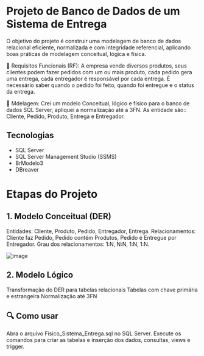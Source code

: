# Projeto de Banco de Dados de um Sistema de Entrega 

O objetivo do projeto é construir uma modelagem de banco de dados relacional eficiente, normalizada e com integridade referencial, aplicando boas práticas de modelagem conceitual, lógica e física.




🎯 Requisitos Funcionais (RF):
A empresa vende diversos produtos, seus clientes podem fazer pedidos com um ou mais produto, cada pedido gera uma entrega, cada entregador é responsável por cada entrega.
É necessário saber quando o pedido foi feito, quando foi entregue e o status da entrega.

🧱 Mdelagem:
Crei um modelo Conceitual, lógico e físico para o banco de dados SQL Server, apliquei a normalização até a 3FN.
As entidade são:: Cliente, Pedido, Produto, Entrega e Entregador. 

## Tecnologias
- SQL Server
- SQL Server Management Studio (SSMS)
- BrModelo3
- DBreaver

# Etapas do Projeto
## 1. Modelo Conceitual (DER)
Entidades: Cliente, Produto, Pedido, Entregador, Entrega. 
Relacionamentos: Cliente faz Pedido, Pedido contém Produtos, Pedido é Entregue por Entregador.
Grau dos relacionamentos: 1:N, N:N, 1:N, 1:N.

![image](https://github.com/user-attachments/assets/59b6072c-0e00-4745-957d-3609c9122951)


## 2. Modelo Lógico
Transformação do DER para tabelas relacionais
Tabelas com chave primária e estrangeira
Normalização até 3FN

## 🔍 Como usar
Abra o arquivo Fisico_Sistema_Entrega.sql no SQL Server.
Execute os comandos para criar as tabelas e inserção dos dados, consultas, views e trigger. 









